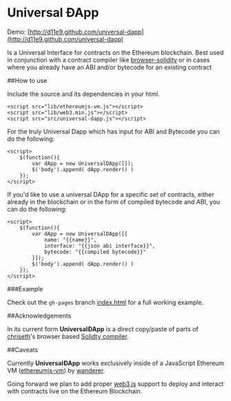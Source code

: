 # Universal ÐApp

Demo: [http://d11e9.github.com/universal-dapp](http://d11e9.github.com/universal-dapp)

Is a Universal Interface for contracts on the Ethereum blockchain. Best used in conjunction with a contract compiler like [browser-solidity](https://github.com/chriseth/browser-solidity) or in cases where you already have an ABI and/or bytecode for an existing contract

##How to use

Include the source and its dependencies in your html.

	<script src="lib/ethereumjs-vm.js"></script>
	<script src="lib/web3.min.js"></script>
	<script src="src/universal-dapp.js"></script>

For the truly Universal Dapp which has input for ABI and Bytecode you can do the following:
	
	<script>
        $(function(){
            var dApp = new UniversalDApp([]);
            $('body').append( dApp.render() )
        });
    </script>


If you'd like to use a universal DApp for a specific set of contracts, either already in the blockchain or in the form of compiled bytecode and ABI, you can do the following: 


	<script>
        $(function(){
            var dApp = new UniversalDApp([{
				name: "{{name}}",
				interface: "{{json abi interface}}",
				bytecode: "{{compiled bytecode}}"
            }]);
            $('body').append( dApp.render() )
        });
    </script>

###Example

Check out the `gh-pages` branch [index.html](http://d11e9.github.com/universal-dapp) for a full working example.

##Acknowledgements

In its current form **UniversalÐApp** is a direct copy/paste of parts of [chriseth](https://github.com/chriseth)'s browser based [Solidty compiler](https://github.com/chriseth/browser-solidity).

##Caveats

Currently **UniversalÐApp** works exclusively inside of a JavaScript Ethereum VM ([ethereumjs-vm](https://github.com/ethereum/ethereumjs-vm)) by [wanderer](https://github.com/wanderer).

Going forward we plan to add proper [web3.js](https://github.com/ethereum/web3.js) support to deploy and interact with contracts live on the Ethereum Blockchain.
